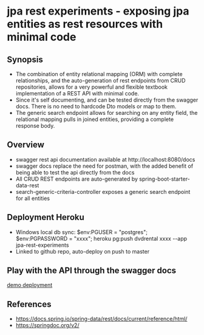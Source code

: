 # jpa rest experiments - exposing jpa entities as rest resources with minimal code

## Synopsis

* The combination of entity relational mapping (ORM) with complete relationships, and the auto-generation of rest endpoints from CRUD repositories, allows for a very powerful and flexible textbook implementation of a REST API with minimal code.
* Since it's self documenting, and can be tested directly from the swagger docs. There is no need to hardcode Dto models or map to them.
* The generic search endpoint allows for searching on any entity field, the relational mapping pulls in joined entities, providing a complete response body.

## Overview

* swagger rest api documentation available at http://localhost:8080/docs
* swagger docs replace the need for postman, with the added benefit of being able to test the api directly from the docs
* All CRUD REST endpoints are auto-generated by spring-boot-starter-data-rest
* search-generic-criteria-controller exposes a generic search endpoint for all entities

## Deployment Heroku

* Windows local db sync: $env:PGUSER = "postgres"; $env:PGPASSWORD = "xxxx"; heroku pg:push dvdrental xxxx --app jpa-rest-experiments
* Linked to github repo, auto-deploy on push to master

## Play with the API through the swagger docs

[demo deployment](https://jpa-rest-experiments-84648631255c.herokuapp.com/docs)

## References

* https://docs.spring.io/spring-data/rest/docs/current/reference/html/
* https://springdoc.org/v2/